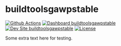 # buildtoolsgawpstable

[![Github Actions](https://github.com/kporras07/buildtoolsgawpstable/actions/workflows/build_deploy_and_test.yml/badge.svg)](https://github.com/kporras07/buildtoolsgawpstable/actions/workflows/build_deploy_and_test.yml)
[![Dashboard buildtoolsgawpstable](https://img.shields.io/badge/dashboard-buildtoolsgawpstable-yellow.svg)](https://dashboard.pantheon.io/sites/26048c73-753e-41f2-8ec1-9d70682fd5ac#dev/code)
[![Dev Site buildtoolsgawpstable](https://img.shields.io/badge/site-buildtoolsgawpstable-blue.svg)](http://dev-buildtoolsgawpstable.pantheonsite.io/)
[![License](https://img.shields.io/badge/license-MIT-408677.svg)](LICENSE)


Some extra text here for testing.
